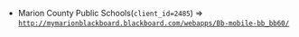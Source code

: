  - Marion County Public Schools(`client_id=2485`) => [`http://mymarionblackboard.blackboard.com/webapps/Bb-mobile-bb_bb60/`](http://mymarionblackboard.blackboard.com/webapps/Bb-mobile-bb_bb60/)
